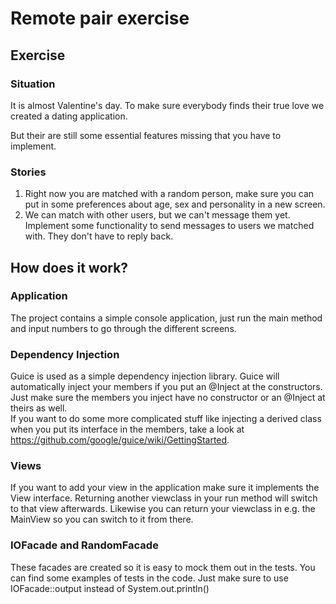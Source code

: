 # Remote pair exercise
## Exercise
### Situation
It is almost Valentine's day. 
To make sure everybody finds their true love we created a dating application.

But their are still some essential features missing that you have to implement.

### Stories
1. Right now you are matched with a random person, make sure you can put in some preferences about age, sex and personality in a new screen.
2. We can match with other users, but we can't message them yet. Implement some functionality to send messages to users we matched with. They don't have to reply back.

## How does it work?
### Application
The project contains a simple console application, just run the main method and input numbers to go through the different screens.

### Dependency Injection
Guice is used as a simple dependency injection library. Guice will automatically inject your members if you put an @Inject at the constructors.  
Just make sure the members you inject have no constructor or an @Inject at theirs as well.  
If you want to do some more complicated stuff like injecting a derived class when you put its interface in the members, take a look at https://github.com/google/guice/wiki/GettingStarted.

### Views
If you want to add your view in the application make sure it implements the View interface.
Returning another viewclass in your run method will switch to that view afterwards. Likewise you can return your viewclass in e.g. the MainView so you can switch to it from there.

### IOFacade and RandomFacade
These facades are created so it is easy to mock them out in the tests. You can find some examples of tests in the code.
Just make sure to use IOFacade::output instead of System.out.println()

